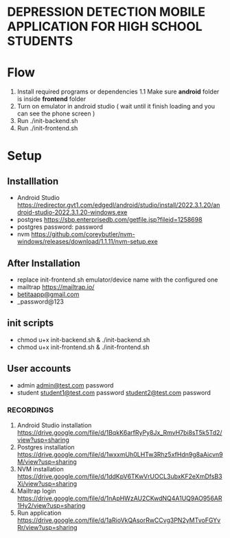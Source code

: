 # DEPRESSION DETECTION MOBILE APPLICATION FOR HIGH SCHOOL STUDENTS

# Flow
1. Install required programs or dependencies
 1.1 Make sure **android** folder is inside **frontend** folder
2. Turn on emulator in android studio ( wait until it finish loading and you can see the phone screen )
3. Run ./init-backend.sh
4. Run ./init-frontend.sh

# Setup

## Installlation
- Android Studio https://redirector.gvt1.com/edgedl/android/studio/install/2022.3.1.20/android-studio-2022.3.1.20-windows.exe
- postgres https://sbp.enterprisedb.com/getfile.jsp?fileid=1258698
 - postgres password: password
- nvm https://github.com/coreybutler/nvm-windows/releases/download/1.1.11/nvm-setup.exe

## After Installation
- replace init-frontend.sh emulator/device name with the configured one
- mailtrap https://mailtrap.io/
 - betitaapp@gmail.com
 - _password@123

## init scripts
- chmod u+x init-backend.sh & ./init-backend.sh
- chmod u+x init-frontend.sh & ./init-frontend.sh

## User accounts
- admin
 admin@test.com
 password
- student
 student1@test.com
 password
 student2@test.com
 password

### RECORDINGS
1. Android Studio installation https://drive.google.com/file/d/1BqkK6arfRyPy8Jx_RmvH7bi8sT5k5Td2/view?usp=sharing
2. Postgres installation https://drive.google.com/file/d/1wxxmUh0LHTw3Rhz5xfHdn9g8aAicvn9M/view?usp=sharing
3. NVM installation https://drive.google.com/file/d/1ddKpV6TKwVrUOCL3ubxKF2eXmDfsB3Xi/view?usp=sharing
4. Mailtrap login https://drive.google.com/file/d/1nApHWzAU2CKwdNQ4A1UQ9AO956AR1Hy2/view?usp=sharing
5. Run application https://drive.google.com/file/d/1aRioVkQAsorRwCCvg3PN2yMTvoFGYvRr/view?usp=sharing
